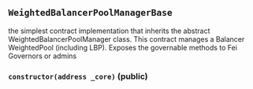 ## `WeightedBalancerPoolManagerBase`

the simplest contract implementation that inherits the abstract
WeightedBalancerPoolManager class.
This contract  manages a Balancer WeightedPool (including LBP).
Exposes the governable methods to Fei Governors or admins




### `constructor(address _core)` (public)








